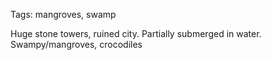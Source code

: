 Tags: mangroves, swamp

Huge stone towers, ruined city. Partially submerged in water. Swampy/mangroves, crocodiles
